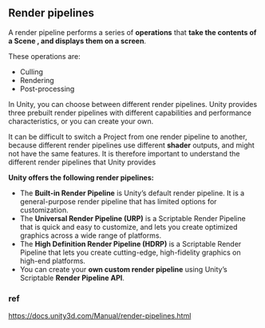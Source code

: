 ## Render pipelines
A render pipeline performs a series of **operations** that **take the contents of a Scene
, and displays them on a screen**.

These operations are:

- Culling
- Rendering
- Post-processing

In Unity, you can choose between different render pipelines. Unity provides three prebuilt render pipelines with different capabilities and performance characteristics, or you can create your own.


It can be difficult to switch a Project from one render pipeline to another, because different render pipelines use different **shader**
 outputs, and might not have the same features. It is therefore important to understand the different render pipelines that Unity provides
 

**Unity offers the following render pipelines:** 

- The **Built-in Render Pipeline** is Unity’s default render pipeline. It is a general-purpose render pipeline that has limited options for customization.
- The **Universal Render Pipeline (URP)** is a Scriptable Render Pipeline that is quick and easy to customize, and lets you create optimized graphics across a wide range of platforms.
- The **High Definition Render Pipeline (HDRP)** is a Scriptable Render Pipeline that lets you create cutting-edge, high-fidelity graphics on high-end platforms.
- You can create your **own custom render pipeline** using Unity’s Scriptable **Render Pipeline API**.


### ref
https://docs.unity3d.com/Manual/render-pipelines.html
